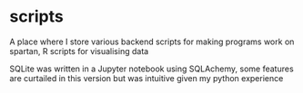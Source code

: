 # scripts
A place where I store various backend scripts for making programs work on spartan, R scripts for visualising data

SQLite was written in a Jupyter notebook using SQLAchemy, some features are curtailed in this version but was intuitive given my python experience
